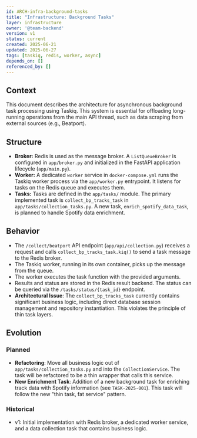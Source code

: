 ```yaml
---
id: ARCH-infra-background-tasks
title: "Infrastructure: Background Tasks"
layer: infrastructure
owner: '@team-backend'
version: v1
status: current
created: 2025-06-21
updated: 2025-06-27
tags: [taskiq, redis, worker, async]
depends_on: []
referenced_by: []
---
```

## Context
This document describes the architecture for asynchronous background task processing using Taskiq. This system is essential for offloading long-running operations from the main API thread, such as data scraping from external sources (e.g., Beatport).

## Structure
- **Broker:** Redis is used as the message broker. A `ListQueueBroker` is configured in `app/broker.py` and initialized in the FastAPI application lifecycle (`app/main.py`).
- **Worker:** A dedicated `worker` service in `docker-compose.yml` runs the Taskiq worker process via the `app/worker.py` entrypoint. It listens for tasks on the Redis queue and executes them.
- **Tasks:** Tasks are defined in the `app/tasks/` module. The primary implemented task is `collect_bp_tracks_task` in `app/tasks/collection_tasks.py`. A new task, `enrich_spotify_data_task`, is planned to handle Spotify data enrichment.

## Behavior
- The `/collect/beatport` API endpoint (`app/api/collection.py`) receives a request and calls `collect_bp_tracks_task.kiq()` to send a task message to the Redis broker.
- The Taskiq worker, running in its own container, picks up the message from the queue.
- The worker executes the task function with the provided arguments.
- Results and status are stored in the Redis result backend. The status can be queried via the `/tasks/status/{task_id}` endpoint.
- **Architectural Issue**: The `collect_bp_tracks_task` currently contains significant business logic, including direct database session management and repository instantiation. This violates the principle of thin task layers.

## Evolution
### Planned
- **Refactoring**: Move all business logic out of `app/tasks/collection_tasks.py` and into the `CollectionService`. The task will be refactored to be a thin wrapper that calls this service.
- **New Enrichment Task**: Addition of a new background task for enriching track data with Spotify information (see `TASK-2025-001`). This task will follow the new "thin task, fat service" pattern.

### Historical
- v1: Initial implementation with Redis broker, a dedicated worker service, and a data collection task that contains business logic.
